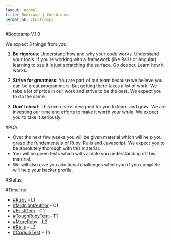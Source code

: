 ```yaml
---
layout: normal
title: Bootcamp | Codebrahma
permalink: /bootcamp/
---
```



#Bootcamp V.1.0

We expect 3 things from you.

1. __Be rigorous__: Understand how and why your code works. Understand your tools. If you're working with a framework (like Rails or Angular), learning to use it is just scratching the surface. Go deeper. Learn how it works.

2. __Strive for greatness__: You are part of our team because we believe you can be great programmers. But getting there takes a lot of work. We take a lot of pride in our work and strive to be the best. We expect you to do the same.

3. __Don't cheat__: This exercise is designed for you to learn and grow. We are investing our time and efforts to make it worth your while. We expect you to take it seriously.

#POA

* Over the next few weeks you will be given material which will help you grasp the fundamentals of Ruby, Rails and Javascript. We expect you to be absolutely thorough with this material.
* You will be given tests which will validate you understanding of this material.
* We will also give you additional challenges which you if you complete will help your hacker profile.

#Status
<script src="https://gist.github.com/nithinkrishna/41997aac1935885d8db8.js"></script>

#Timeline

* [&#35;Ruby](/bootcamp/lesson/1) - L1
* [&#35;MidnightAuthor](/bootcamp/challenge/1) - C1
* [&#35;FirstGem](/bootcamp/challenge/2) - C2
* [&#35;ToughRubyTest](/bootcamp/test/1) - T1
* [&#35;MoreRuby](/bootcamp/lesson/2) - L2
* [&#35;Rails](/bootcamp/lesson/3) - L3
* [&#35;CoreJSTest](/bootcamp/test/2) - T2
